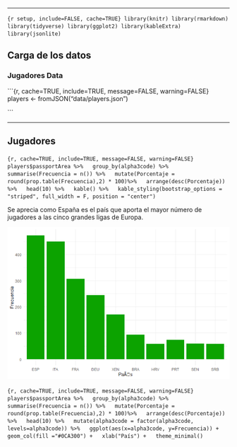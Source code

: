 ------------------------------------------------------------------------

`{r setup, include=FALSE, cache=TRUE} library(knitr) library(rmarkdown) library(tidyverse) library(ggplot2) library(kableExtra) library(jsonlite)`

Carga de los datos
------------------

### Jugadores Data

\`\`\`{r, cache=TRUE, include=TRUE, message=FALSE, warning=FALSE}
players &lt;- fromJSON(“data/players.json”)

\`\`\`

------------------------------------------------------------------------

Jugadores
---------

`{r, cache=TRUE, include=TRUE, message=FALSE, warning=FALSE} players$passportArea %>%   group_by(alpha3code) %>%   summarise(Frecuencia = n()) %>%   mutate(Porcentaje = round(prop.table(Frecuencia),2) * 100)%>%   arrange(desc(Porcentaje)) %>%   head(10) %>%   kable() %>%   kable_styling(bootstrap_options = "striped", full_width = F, position = "center")`

Se aprecia como España es el país que aporta el mayor número de
jugadores a las cinco grandes ligas de Europa.


![Caption for the picture.](img/rplot.png)

`{r, cache=TRUE, include=TRUE, message=FALSE, warning=FALSE} players$passportArea %>%   group_by(alpha3code) %>%   summarise(Frecuencia = n()) %>%   mutate(Porcentaje = round(prop.table(Frecuencia),2) * 100)%>%   arrange(desc(Porcentaje)) %>%   head(10) %>%   mutate(alpha3code = factor(alpha3code, levels=alpha3code)) %>%   ggplot(aes(x=alpha3code, y=Frecuencia)) +   geom_col(fill ="#0CA300") +   xlab("País") +   theme_minimal()`

